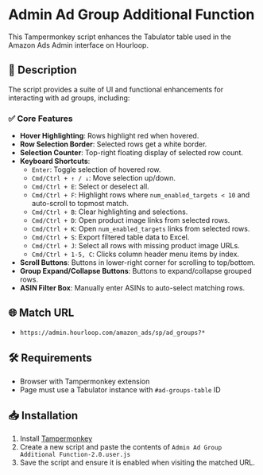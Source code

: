 # Admin Ad Group Additional Function

This Tampermonkey script enhances the Tabulator table used in the Amazon Ads Admin interface on Hourloop.

## 📌 Description

The script provides a suite of UI and functional enhancements for interacting with ad groups, including:

### ✅ Core Features

- **Hover Highlighting**: Rows highlight red when hovered.
- **Row Selection Border**: Selected rows get a white border.
- **Selection Counter**: Top-right floating display of selected row count.
- **Keyboard Shortcuts**:
  - `Enter`: Toggle selection of hovered row.
  - `Cmd/Ctrl + ↑ / ↓`: Move selection up/down.
  - `Cmd/Ctrl + E`: Select or deselect all.
  - `Cmd/Ctrl + F`: Highlight rows where `num_enabled_targets < 10` and auto-scroll to topmost match.
  - `Cmd/Ctrl + B`: Clear highlighting and selections.
  - `Cmd/Ctrl + D`: Open product image links from selected rows.
  - `Cmd/Ctrl + K`: Open `num_enabled_targets` links from selected rows.
  - `Cmd/Ctrl + S`: Export filtered table data to Excel.
  - `Cmd/Ctrl + J`: Select all rows with missing product image URLs.
  - `Cmd/Ctrl + 1-5, C`: Clicks column header menu items by index.
- **Scroll Buttons**: Buttons in lower-right corner for scrolling to top/bottom.
- **Group Expand/Collapse Buttons**: Buttons to expand/collapse grouped rows.
- **ASIN Filter Box**: Manually enter ASINs to auto-select matching rows.

## 🌐 Match URL

- `https://admin.hourloop.com/amazon_ads/sp/ad_groups?*`

## 🛠 Requirements

- Browser with Tampermonkey extension
- Page must use a Tabulator instance with `#ad-groups-table` ID

## 📥 Installation

1. Install [Tampermonkey](https://www.tampermonkey.net/)
2. Create a new script and paste the contents of `Admin Ad Group Additional Function-2.0.user.js`
3. Save the script and ensure it is enabled when visiting the matched URL.

